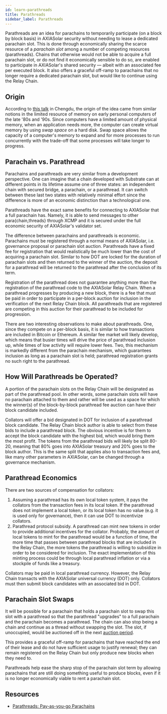 ```yaml
---
id: learn-parathreads
title: Parathreads
sidebar_label: Parathreads
---
```


Parathreads are an idea for parachains to temporarily participate (on a block by block basis) in AXIASolar security without needing to lease a dedicated parachain slot. This is done through economically sharing the scarce resource of a _parachain slot_ among a number of competing resources (parathreads). Chains that otherwise would not be able to acquire a full parachain slot, or do not find it economically sensible to do so, are enabled to participate in AXIASolar's shared security &mdash; albeit with an associated fee per executed block. It also offers a graceful off-ramp to parachains that no longer require a dedicated parachain slot, but would like to continue using the Relay Chain.

## Origin

According to [this talk](https://v.douyu.com/show/a4Jj7llO5q47Dk01) in Chengdu, the origin of the idea came from similar notions in the limited resource of memory on early personal computers of the late '80s and '90s. Since computers have a limited amount of physical memory, when an application needs more, the computer can create virtual memory by using _swap space_ on a hard disk. Swap space allows the capacity of a computer's memory to expand and for more processes to run concurrently with the trade-off that some processes will take longer to progress.

## Parachain vs. Parathread

Parachains and parathreads are very similar from a development perspective. One can imagine that a chain developed with Substrate can at different points in its lifetime assume one of three states: an independent chain with secured bridge, a parachain, or a parathread. It can switch between these last two states with relatively minimal effort since the difference is more of an economic distinction than a technological one.

Parathreads have the exact same benefits for connecting to AXIASolar that a full parachain has. Namely, it is able to send messages to other para{chain,threads} through XCMP and it is secured under the full economic security of AXIASolar's validator set.

The difference between parachains and parathreads is economic. Parachains must be registered through a normal means of AXIASolar, i.e. governance proposal or parachain slot auction. Parathreads have a fixed fee for registration that would realistically be much lower than the cost of acquiring a parachain slot. Similar to how DOT are locked for the duration of parachain slots and then returned to the winner of the auction, the deposit for a parathread will be returned to the parathread after the conclusion of its term.

Registration of the parathread does not guarantee anything more than the registration of the parathread code to the AXIASolar Relay Chain. When a parathread progresses by producing a new block, there is a fee that must be paid in order to participate in a per-block auction for inclusion in the verification of the next Relay Chain block. All parathreads that are registered are competing in this auction for their parathread to be included for progression.

There are two interesting observations to make about parathreads. One, since they compete on a per-block basis, it is similar to how transactions are included in Bitcoin or Ethereum. A similar fee market will likely develop, which means that busier times will drive the price of parathread inclusion up, while times of low activity will require lower fees. Two, this mechanism is markedly different from the parachain mechanism, which guarantees inclusion as long as a parachain slot is held; parathread registration grants no such right to the parathread.

## How Will Parathreads be Operated?

A portion of the parachain slots on the Relay Chain will be designated as part of the parathread pool. In other words, some parachain slots will have no parachain attached to them and rather will be used as a space for which the winner(s) of the block-by-block parathread fee auction can have their block candidate included.

Collators will offer a bid designated in DOT for inclusion of a parathread block candidate. The Relay Chain block author is able to select from these bids to include a parathread block. The obvious incentive is for them to accept the block candidate with the highest bid, which would bring them the most profit. The tokens from the parathread bids will likely be split 80-20, meaning that 80% goes into AXIASolar treasury and 20% goes to the block author. This is the same split that applies also to transaction fees and, like many other parameters in AXIASolar, can be changed through a governance mechanism.

## Parathread Economics

There are two sources of compensation for collators:

1. Assuming a parathread has its own local token system, it pays the collators from the transaction fees in its local token. If the parathread does not implement a local token, or its local token has no value (e.g. it is used only for governance), then it can use DOT to incentivize collators.
2. Parathread protocol subsidy. A parathread can mint new tokens in order to provide additional incentives for the collator. Probably, the amount of local tokens to mint for the parathread would be a function of time, the more time that passes between parathread blocks that are included in the Relay Chain, the more tokens the parathread is willing to subsidize in order to be considered for inclusion. The exact implementation of this minting process could be through local parathread inflation or via a stockpile of funds like a treasury.

Collators may be paid in local parathread currency. However, the Relay Chain transacts with the AXIASolar universal currency (DOT) only. Collators must then submit block candidates with an associated bid in DOT.

## Parachain Slot Swaps

It will be possible for a parachain that holds a parachain slot to swap this slot with a parathread so that the parathread "upgrades" to a full parachain and the parachain becomes a parathread. The chain can also stop being a chain and continue as a thread without swapping the slot. The slot, if unoccupied, would be auctioned off in the next [auction period](learn-auction).

This provides a graceful off-ramp for parachains that have reached the end of their lease and do not have sufficient usage to justify renewal; they can remain registered on the Relay Chain but only produce new blocks when they need to.

Parathreads help ease the sharp stop of the parachain slot term by allowing parachains that are still doing something useful to produce blocks, even if it is no longer economically viable to rent a parachain slot.

## Resources

- [Parathreads: Pay-as-you-go Parachains](https://medium.com/axiasolar-network/parathreads-pay-as-you-go-parachains-7440d23dde06)
